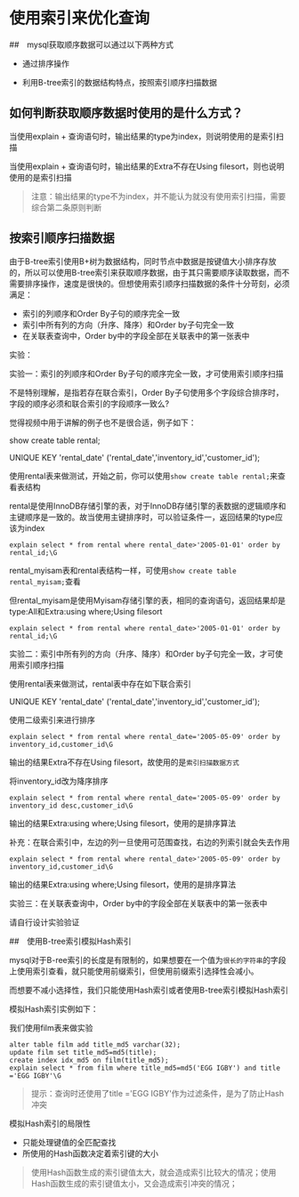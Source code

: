 # 使用索引来优化查询

##　mysql获取顺序数据可以通过以下两种方式

- 通过排序操作

- 利用B-tree索引的数据结构特点，按照索引顺序扫描数据



## 如何判断获取顺序数据时使用的是什么方式？

当使用explain + 查询语句时，输出结果的type为index，则说明使用的是索引扫描

当使用explain + 查询语句时，输出结果的Extra不存在Using filesort，则也说明使用的是索引扫描

> 注意：输出结果的type不为index，并不能认为就没有使用索引扫描，需要综合第二条原则判断



## 按索引顺序扫描数据

由于B-tree索引使用B+树为数据结构，同时节点中数据是按键值大小排序存放的，所以可以使用B-tree索引来获取顺序数据，由于其只需要顺序读取数据，而不需要排序操作，速度是很快的。但想使用索引顺序扫描数据的条件十分苛刻，必须满足：

- 索引的列顺序和Order By子句的顺序完全一致
- 索引中所有列的方向（升序、降序）和Order by子句完全一致
- 在关联表查询中，Order by中的字段全部在关联表中的第一张表中



实验：

实验一：索引的列顺序和Order By子句的顺序完全一致，才可使用索引顺序扫描

不是特别理解，是指若存在联合索引，Order By子句使用多个字段综合排序时，字段的顺序必须和联合索引的字段顺序一致么?



觉得视频中用于讲解的例子也不是很合适，例子如下：

show create table rental;

UNIQUE KEY 'rental_date' ('rental_date','inventory_id','customer_id');

使用rental表来做测试，开始之前，你可以使用`show create table rental;`来查看表结构

rental是使用InnoDB存储引擎的表，对于InnoDB存储引擎的表数据的逻辑顺序和主键顺序是一致的。故当使用主键排序时，可以验证条件一，返回结果的type应该为index

```mysql
explain select * from rental where rental_date>'2005-01-01' order by rental_id;\G
```



rental_myisam表和rental表结构一样，可使用`show create table rental_myisam;`查看

但rental_myisam是使用Myisam存储引擎的表，相同的查询语句，返回结果却是type:All和Extra:using where;Using filesort

```mysql
explain select * from rental where rental_date>'2005-01-01' order by rental_id;\G
```



实验二：索引中所有列的方向（升序、降序）和Order by子句完全一致，才可使用索引顺序扫描

使用rental表来做测试，rental表中存在如下联合索引

UNIQUE KEY 'rental_date' ('rental_date','inventory_id','customer_id');

使用二级索引来进行排序

```mysql
explain select * from rental where rental_date='2005-05-09' order by inventory_id,customer_id\G
```

输出的结果Extra不存在Using filesort，故使用的是`索引扫描数据方式`

将inventory_id改为降序排序

```mysql
explain select * from rental where rental_date='2005-05-09' order by inventory_id desc,customer_id\G
```

输出的结果Extra:using where;Using filesort，使用的是排序算法



补充：在联合索引中，左边的列一旦使用可范围查找，右边的列索引就会失去作用

```mysql
explain select * from rental where rental_date>'2005-05-09' order by inventory_id,customer_id\G
```

输出的结果Extra:using where;Using filesort，使用的是排序算法



实验三：在关联表查询中，Order by中的字段全部在关联表中的第一张表中

请自行设计实验验证



##　使用B-tree索引模拟Hash索引

mysql对于B-ree索引的长度是有限制的，如果想要在一个值为`很长的字符串`的字段上使用索引查看，就只能使用前缀索引，但使用前缀索引选择性会减小。

而想要不减小选择性，我们只能使用Hash索引或者使用B-tree索引模拟Hash索引

模拟Hash索引实例如下：

我们使用film表来做实验

```mysql
alter table film add title_md5 varchar(32);
update film set title_md5=md5(title);
create index idx_md5 on film(title_md5);
explain select * from film where title_md5=md5('EGG IGBY') and title ='EGG IGBY'\G
```

> 提示：查询时还使用了title ='EGG IGBY'作为过滤条件，是为了防止Hash冲突



模拟Hash索引的局限性

- 只能处理键值的全匹配查找
- 所使用的Hash函数决定着索引键的大小

> 使用Hash函数生成的索引键值太大，就会造成索引比较大的情况；使用Hash函数生成的索引键值太小，又会造成索引冲突的情况；


